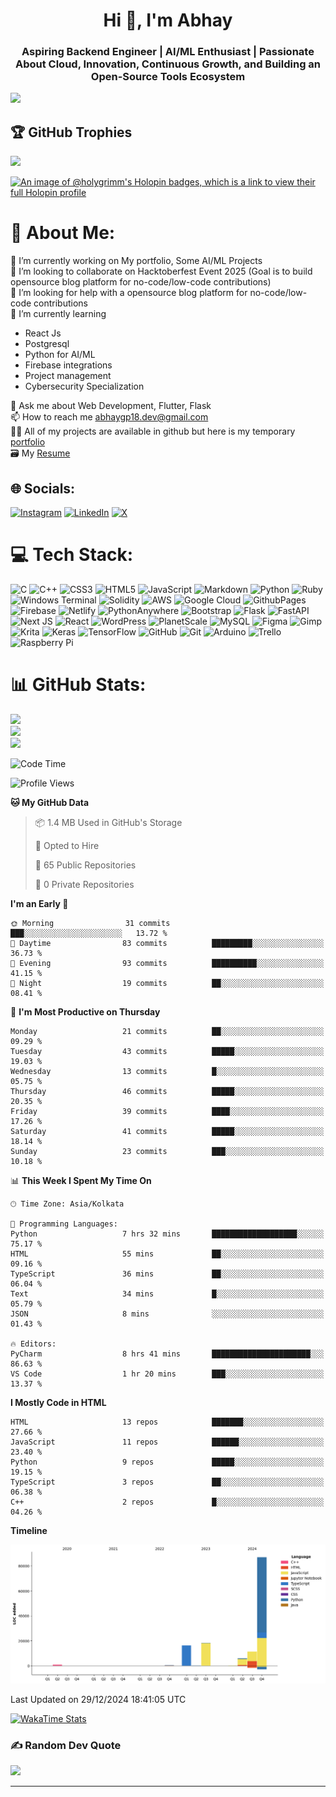 <h1 align="center">Hi 👋, I'm Abhay</h1>
<h3 align="center">Aspiring Backend Engineer | AI/ML Enthusiast | Passionate About Cloud, Innovation, Continuous Growth, and Building an Open-Source Tools Ecosystem</h3>

[![](https://visitcount.itsvg.in/api?id=darkbits018&icon=1&color=0)](https://visitcount.itsvg.in)

## 🏆 GitHub Trophies
![](https://github-profile-trophy.vercel.app/?username=darkbits018&theme=radical&no-frame=false&no-bg=true&margin-w=4)

[![An image of @holygrimm's Holopin badges, which is a link to view their full Holopin profile](https://holopin.me/holygrimm)](https://holopin.io/@holygrimm)




# 💫 About Me:
🔭 I’m currently working on My portfolio, Some AI/ML Projects <br>👯 I’m looking to collaborate on Hacktoberfest Event 2025 (Goal is to build opensource blog platform for no-code/low-code contributions)<br>🤝 I’m looking for help with a opensource blog platform for no-code/low-code contributions<br>
🌱 I’m currently learning
- React Js
- Postgresql
- Python for AI/ML
- Firebase integrations
- Project management
- Cybersecurity Specialization

💬 Ask me about Web Development, Flutter, Flask<br>📫 How to reach me abhaygp18.dev@gmail.com<br>👨‍💻 All of my projects are available in github but here is my temporary [portfolio](https://abhaygpdevportfolio.netlify.app/) <br>
🗃️ My [Resume](https://github.com/darkbits018/darkbits018/blob/main/assets/Copy%20of%20Abhay%20resume%20V2.docx_2.pdf)


## 🌐 Socials:
[![Instagram](https://img.shields.io/badge/Instagram-%23E4405F.svg?logo=Instagram&logoColor=white)](https://instagram.com/united.emotions) [![LinkedIn](https://img.shields.io/badge/LinkedIn-%230077B5.svg?logo=linkedin&logoColor=white)](https://linkedin.com/in/abhaygp) [![X](https://img.shields.io/badge/X-black.svg?logo=X&logoColor=white)](https://x.com/united_emotion) 

# 💻 Tech Stack:
![C](https://img.shields.io/badge/c-%2300599C.svg?style=for-the-badge&logo=c&logoColor=white) ![C++](https://img.shields.io/badge/c++-%2300599C.svg?style=for-the-badge&logo=c%2B%2B&logoColor=white) ![CSS3](https://img.shields.io/badge/css3-%231572B6.svg?style=for-the-badge&logo=css3&logoColor=white) ![HTML5](https://img.shields.io/badge/html5-%23E34F26.svg?style=for-the-badge&logo=html5&logoColor=white) ![JavaScript](https://img.shields.io/badge/javascript-%23323330.svg?style=for-the-badge&logo=javascript&logoColor=%23F7DF1E) ![Markdown](https://img.shields.io/badge/markdown-%23000000.svg?style=for-the-badge&logo=markdown&logoColor=white) ![Python](https://img.shields.io/badge/python-3670A0?style=for-the-badge&logo=python&logoColor=ffdd54) ![Ruby](https://img.shields.io/badge/ruby-%23CC342D.svg?style=for-the-badge&logo=ruby&logoColor=white) ![Windows Terminal](https://img.shields.io/badge/Windows%20Terminal-%234D4D4D.svg?style=for-the-badge&logo=windows-terminal&logoColor=white) ![Solidity](https://img.shields.io/badge/Solidity-%23363636.svg?style=for-the-badge&logo=solidity&logoColor=white) ![AWS](https://img.shields.io/badge/AWS-%23FF9900.svg?style=for-the-badge&logo=amazon-aws&logoColor=white) ![Google Cloud](https://img.shields.io/badge/GoogleCloud-%234285F4.svg?style=for-the-badge&logo=google-cloud&logoColor=white) ![GithubPages](https://img.shields.io/badge/github%20pages-121013?style=for-the-badge&logo=github&logoColor=white) ![Firebase](https://img.shields.io/badge/firebase-%23039BE5.svg?style=for-the-badge&logo=firebase) ![Netlify](https://img.shields.io/badge/netlify-%23000000.svg?style=for-the-badge&logo=netlify&logoColor=#00C7B7) ![PythonAnywhere](https://img.shields.io/badge/pythonanywhere-%232F9FD7.svg?style=for-the-badge&logo=pythonanywhere&logoColor=151515) ![Bootstrap](https://img.shields.io/badge/bootstrap-%238511FA.svg?style=for-the-badge&logo=bootstrap&logoColor=white) ![Flask](https://img.shields.io/badge/flask-%23000.svg?style=for-the-badge&logo=flask&logoColor=white) ![FastAPI](https://img.shields.io/badge/FastAPI-005571?style=for-the-badge&logo=fastapi) ![Next JS](https://img.shields.io/badge/Next-black?style=for-the-badge&logo=next.js&logoColor=white) ![React](https://img.shields.io/badge/react-%2320232a.svg?style=for-the-badge&logo=react&logoColor=%2361DAFB) ![WordPress](https://img.shields.io/badge/WordPress-%23117AC9.svg?style=for-the-badge&logo=WordPress&logoColor=white) ![PlanetScale](https://img.shields.io/badge/planetscale-%23000000.svg?style=for-the-badge&logo=planetscale&logoColor=white) ![MySQL](https://img.shields.io/badge/mysql-4479A1.svg?style=for-the-badge&logo=mysql&logoColor=white) ![Figma](https://img.shields.io/badge/figma-%23F24E1E.svg?style=for-the-badge&logo=figma&logoColor=white) ![Gimp](https://img.shields.io/badge/Gimp-657D8B?style=for-the-badge&logo=gimp&logoColor=FFFFFF) ![Krita](https://img.shields.io/badge/Krita-203759?style=for-the-badge&logo=krita&logoColor=EEF37B) ![Keras](https://img.shields.io/badge/Keras-%23D00000.svg?style=for-the-badge&logo=Keras&logoColor=white) ![TensorFlow](https://img.shields.io/badge/TensorFlow-%23FF6F00.svg?style=for-the-badge&logo=TensorFlow&logoColor=white) ![GitHub](https://img.shields.io/badge/github-%23121011.svg?style=for-the-badge&logo=github&logoColor=white) ![Git](https://img.shields.io/badge/git-%23F05033.svg?style=for-the-badge&logo=git&logoColor=white) ![Arduino](https://img.shields.io/badge/-Arduino-00979D?style=for-the-badge&logo=Arduino&logoColor=white) ![Trello](https://img.shields.io/badge/Trello-%23026AA7.svg?style=for-the-badge&logo=Trello&logoColor=white) ![Raspberry Pi](https://img.shields.io/badge/-RaspberryPi-C51A4A?style=for-the-badge&logo=Raspberry-Pi)
# 📊 GitHub Stats:
![](https://github-readme-stats.vercel.app/api?username=darkbits018&theme=radical&hide_border=false&include_all_commits=true&count_private=false)<br/>
![](https://github-readme-streak-stats.herokuapp.com/?user=darkbits018&theme=radical&hide_border=false)<br/>
![](https://github-readme-stats.vercel.app/api/top-langs/?username=darkbits018&theme=radical&hide_border=false&include_all_commits=true&count_private=true&layout=compact)

<!--START_SECTION:waka-->
![Code Time](http://img.shields.io/badge/Code%20Time-95%20hrs%2034%20mins-blue)

![Profile Views](http://img.shields.io/badge/Profile%20Views-1-blue)

**🐱 My GitHub Data** 

> 📦 1.4 MB Used in GitHub's Storage 
 > 
> 💼 Opted to Hire
 > 
> 📜 65 Public Repositories 
 > 
> 🔑 0 Private Repositories 
 > 
**I'm an Early 🐤** 

```text
🌞 Morning                31 commits          ███░░░░░░░░░░░░░░░░░░░░░░   13.72 % 
🌆 Daytime                83 commits          █████████░░░░░░░░░░░░░░░░   36.73 % 
🌃 Evening                93 commits          ██████████░░░░░░░░░░░░░░░   41.15 % 
🌙 Night                  19 commits          ██░░░░░░░░░░░░░░░░░░░░░░░   08.41 % 
```
📅 **I'm Most Productive on Thursday** 

```text
Monday                   21 commits          ██░░░░░░░░░░░░░░░░░░░░░░░   09.29 % 
Tuesday                  43 commits          █████░░░░░░░░░░░░░░░░░░░░   19.03 % 
Wednesday                13 commits          █░░░░░░░░░░░░░░░░░░░░░░░░   05.75 % 
Thursday                 46 commits          █████░░░░░░░░░░░░░░░░░░░░   20.35 % 
Friday                   39 commits          ████░░░░░░░░░░░░░░░░░░░░░   17.26 % 
Saturday                 41 commits          █████░░░░░░░░░░░░░░░░░░░░   18.14 % 
Sunday                   23 commits          ███░░░░░░░░░░░░░░░░░░░░░░   10.18 % 
```


📊 **This Week I Spent My Time On** 

```text
🕑︎ Time Zone: Asia/Kolkata

💬 Programming Languages: 
Python                   7 hrs 32 mins       ███████████████████░░░░░░   75.17 % 
HTML                     55 mins             ██░░░░░░░░░░░░░░░░░░░░░░░   09.16 % 
TypeScript               36 mins             ██░░░░░░░░░░░░░░░░░░░░░░░   06.04 % 
Text                     34 mins             █░░░░░░░░░░░░░░░░░░░░░░░░   05.79 % 
JSON                     8 mins              ░░░░░░░░░░░░░░░░░░░░░░░░░   01.43 % 

🔥 Editors: 
PyCharm                  8 hrs 41 mins       ██████████████████████░░░   86.63 % 
VS Code                  1 hr 20 mins        ███░░░░░░░░░░░░░░░░░░░░░░   13.37 % 
```

**I Mostly Code in HTML** 

```text
HTML                     13 repos            ███████░░░░░░░░░░░░░░░░░░   27.66 % 
JavaScript               11 repos            ██████░░░░░░░░░░░░░░░░░░░   23.40 % 
Python                   9 repos             █████░░░░░░░░░░░░░░░░░░░░   19.15 % 
TypeScript               3 repos             ██░░░░░░░░░░░░░░░░░░░░░░░   06.38 % 
C++                      2 repos             █░░░░░░░░░░░░░░░░░░░░░░░░   04.26 % 
```



**Timeline**

![Lines of Code chart](https://raw.githubusercontent.com/darkbits018/darkbits018/main/assets/bar_graph.png)


 Last Updated on 29/12/2024 18:41:05 UTC
<!--END_SECTION:waka-->

[![WakaTime Stats](https://wakatime.com/share/@e2ad87ec-0dd5-4a82-a8ad-d9d689aedbb4/e1c111b7-31db-48a0-a86b-653130ccd941.svg)](https://wakatime.com/share/@e2ad87ec-0dd5-4a82-a8ad-d9d689aedbb4/e1c111b7-31db-48a0-a86b-653130ccd941.svg)



### ✍️ Random Dev Quote
![](https://quotes-github-readme.vercel.app/api?type=horizontal&theme=radical)

---


